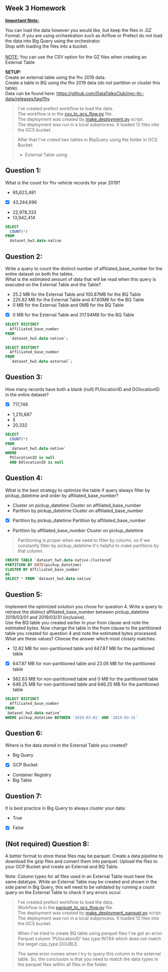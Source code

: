 ## Week 3 Homework
<b><u>Important Note:</b></u> <p>You can load the data however you would like, but keep the files in .GZ Format. 
If you are using orchestration such as Airflow or Prefect do not load the data into Big Query using the orchestrator.</br> 
Stop with loading the files into a bucket. </br></br>
<u>NOTE:</u> You can use the CSV option for the GZ files when creating an External Table</br>

<b>SETUP:</b></br>
Create an external table using the fhv 2019 data. </br>
Create a table in BQ using the fhv 2019 data (do not partition or cluster this table). </br>
Data can be found here: https://github.com/DataTalksClub/nyc-tlc-data/releases/tag/fhv </p>

> I've created prefect workflow to load the data.   
> The workflow is in the [csv_to_gcs_flow.py](csv_to_gcs_flow.py) file.   
> The deployment was created by [make_deployment.py](make_deployment.py) script.  
> The deployment was run in a local subprocess. It loaded 12 files into the GCS bucket.

> After that I've creted two tables in BiqQuery using the folder in GCS Bucket:
> - External Table using

## Question 1:
What is the count for fhv vehicle records for year 2019?
- 65,623,481
- [x] 43,244,696
- 22,978,333
- 13,942,414

```SQL 
SELECT
  COUNT(*)
FROM 
  dataset_hw3.data-native
```

## Question 2:
Write a query to count the distinct number of affiliated_base_number for the entire dataset on both the tables.</br> 
What is the estimated amount of data that will be read when this query is executed on the External Table and the Table?

- 25.2 MB for the External Table and 100.87MB for the BQ Table
- 225.82 MB for the External Table and 47.60MB for the BQ Table
- 0 MB for the External Table and 0MB for the BQ Table
- [x] 0 MB for the External Table and 317.94MB for the BQ Table 

```sql
SELECT DISTINCT
  Affiliated_base_number
FROM 
  `dataset_hw3.data-native`;

SELECT DISTINCT
  Affiliated_base_number
FROM 
  `dataset_hw3.data-external`;


```


## Question 3:
How many records have both a blank (null) PUlocationID and DOlocationID in the entire dataset?
- [x] 717,748
- 1,215,687
- 5
- 20,332

```sql
SELECT 
  COUNT(*)
FROM 
  `dataset_hw3.data-native`
WHERE 
  PUlocationID is null 
  AND DOlocationID is null
```

## Question 4:
What is the best strategy to optimize the table if query always filter by pickup_datetime and order by affiliated_base_number?
- Cluster on pickup_datetime Cluster on affiliated_base_number
- Partition by pickup_datetime Cluster on affiliated_base_number
- [x] Partition by pickup_datetime Partition by affiliated_base_number
- Partition by affiliated_base_number Cluster on pickup_datetime

> Partitioning is proper when we need to filter by column, so if we constantly filter by pickup_datetime it's helpful to make partitions by that column.

```sql
CREATE TABLE `dataset_hw3.data-native-clustered`
PARTITION BY DATE(pickup_datetime)
CLUSTER BY Affiliated_base_number	
AS 
SELECT * FROM `dataset_hw3.data-native`

```

## Question 5:
Implement the optimized solution you chose for question 4. Write a query to retrieve the distinct affiliated_base_number between pickup_datetime 2019/03/01 and 2019/03/31 (inclusive).</br> 
Use the BQ table you created earlier in your from clause and note the estimated bytes. Now change the table in the from clause to the partitioned table you created for question 4 and note the estimated bytes processed. What are these values? Choose the answer which most closely matches.
- 12.82 MB for non-partitioned table and 647.87 MB for the partitioned table
- [x] 647.87 MB for non-partitioned table and 23.06 MB for the partitioned table
- 582.63 MB for non-partitioned table and 0 MB for the partitioned table
- 646.25 MB for non-partitioned table and 646.25 MB for the partitioned table

```sql
SELECT DISTINCT 
  Affiliated_base_number
FROM 
`dataset_hw3.data-native`
WHERE pickup_datetime BETWEEN '2019-03-01' AND '2019-03-31'
```


## Question 6: 
Where is the data stored in the External Table you created?

- Big Query
- [x] GCP Bucket
- Container Registry
- Big Table


## Question 7:
It is best practice in Big Query to always cluster your data:
- True
- [x] False


## (Not required) Question 8:
A better format to store these files may be parquet. Create a data pipeline to download the gzip files and convert them into parquet. Upload the files to your GCP Bucket and create an External and BQ Table. 

Note: Column types for all files used in an External Table must have the same datatype. While an External Table may be created and shown in the side panel in Big Query, this will need to be validated by running a count query on the External Table to check if any errors occur.

> I've created prefect workflow to load the data.  
> Workflow is in the [parquet_to_gcs_flow.py](parquet_to_gcs_flow.py) file.    
> The deployment was created by [make_deployment_parquet.py](make_deployment_parquet.py) script.  
> The deployment was run in a local subprocess. It loaded 12 files into the GCS bucket.
> 
> When I've tried to create BQ table using parquet files I've got an error:
>  Parquet column 'PUlocationID' has type INT64 which does not match the target cpp_type DOUBLE.
>
> The same error comes when I try to query this column in the external table. 
> So, the conclusion is that you need to match the data types in the parquet files within all files in the folder.